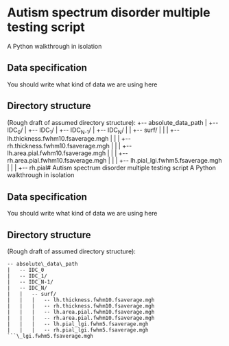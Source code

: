 #  Autism spectrum disorder multiple testing script
A Python walkthrough in isolation

## Data specification
You should write what kind of data we are using here

## Directory structure
(Rough draft of assumed directory structure):
+-- absolute\_data\_path
|   +-- IDC<sub>0</sub>/
|   +-- IDC<sub>1</sub>/
|   +-- IDC<sub>N-1</sub>/
|   +-- IDC<sub>N</sub>/
|   |   +-- surf/
|   |   |   +-- lh.thickness.fwhm10.fsaverage.mgh
|   |   |   +-- rh.thickness.fwhm10.fsaverage.mgh
|   |   |   +-- lh.area.pial.fwhm10.fsaverage.mgh
|   |   |   +-- rh.area.pial.fwhm10.fsaverage.mgh
|   |   |   +-- lh.pial\_lgi.fwhm5.fsaverage.mgh
|   |   |   +-- rh.pial#  Autism spectrum disorder multiple testing script
A Python walkthrough in isolation

## Data specification
You should write what kind of data we are using here

## Directory structure
(Rough draft of assumed directory structure):
```
-- absolute\_data\_path
|   -- IDC_0
|   -- IDC_1/
|   -- IDC_N-1/
|   -- IDC_N/
|   |   -- surf/
|   |   |   -- lh.thickness.fwhm10.fsaverage.mgh
|   |   |   -- rh.thickness.fwhm10.fsaverage.mgh
|   |   |   -- lh.area.pial.fwhm10.fsaverage.mgh
|   |   |   -- rh.area.pial.fwhm10.fsaverage.mgh
|   |   |   -- lh.pial_lgi.fwhm5.fsaverage.mgh
|   |   |   -- rh.pial_lgi.fwhm5.fsaverage.mgh
```\_lgi.fwhm5.fsaverage.mgh

